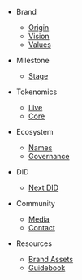 - Brand

  - [Origin](README.md?id=Origin)
  - [Vision](README.md?id=Vision)
  - [Values](README.md?id=Values)

- Milestone

  - [Stage](Milestone.md)

- Tokenomics

  - [Live](Tokenomics/Live.md)
  - [Core](Tokenomics/Core.md)

- Ecosystem

  - [Names](Ecosystem/NameService.md)
  - [Governance](Ecosystem/Governance.md)

- DID

  - [Next DID](DID/NextDID.md)

- Community

  - [Media](Community.md?id=Media)
  - [Contact](Community.md?id=Contact)

- Resources
  - [Brand Assets](Resources/design.md)
  - [Guidebook](Resources/guidebook.md)
